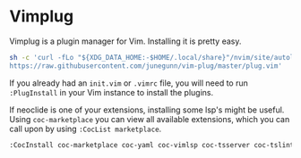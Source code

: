 # Vimplug

Vimplug is a plugin manager for Vim. Installing it is pretty easy.

```sh
sh -c 'curl -fLo "${XDG_DATA_HOME:-$HOME/.local/share}"/nvim/site/autoload/plug.vim --create-dirs \
https://raw.githubusercontent.com/junegunn/vim-plug/master/plug.vim'
```

If you already had an `init.vim` or `.vimrc` file, you will need to run `:PlugInstall` in your Vim instance to install the plugins.

If neoclide is one of your extensions, installing some lsp's might be useful. Using `coc-marketplace` you can view all available extensions, which you can call upon by using `:CocList marketplace`.

```sh
:CocInstall coc-marketplace coc-yaml coc-vimlsp coc-tsserver coc-tslint coc-toml coc-rust-analyzer coc-pyright coc-prettier coc-pairs coc-json
```

